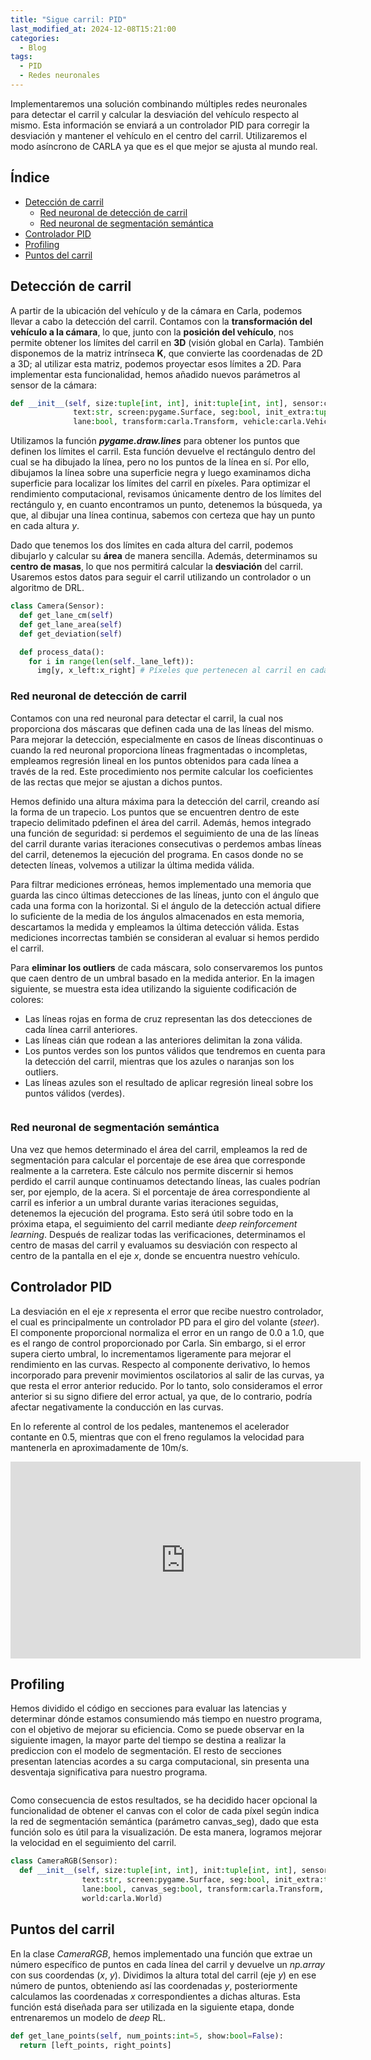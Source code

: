 ```yaml
---
title: "Sigue carril: PID"
last_modified_at: 2024-12-08T15:21:00
categories:
  - Blog
tags:
  - PID
  - Redes neuronales
---
```


Implementaremos una solución combinando múltiples redes neuronales para detectar el carril y calcular la desviación del vehículo respecto al mismo. Esta información se enviará a un controlador PID para corregir la desviación y mantener el vehículo en el centro del carril. Utilizaremos el modo asíncrono de CARLA ya que es el que mejor se ajusta al mundo real.

## Índice
- [Detección de carril](#detección-de-carril)
  - [Red neuronal de detección de carril](#red-neuronal-de-detección-de-carril)
  - [Red neuronal de segmentación semántica](#red-neuronal-de-segmentación-semántica)
- [Controlador PID](#controlador-pid)
- [Profiling](#profiling)
- [Puntos del carril](#puntos-del-carril)

## Detección de carril

A partir de la ubicación del vehículo y de la cámara en Carla, podemos llevar a cabo la detección del carril. Contamos con la **transformación del vehículo a la cámara**, lo que, junto con la **posición del vehículo**, nos permite obtener los límites del carril en **3D** (visión global en Carla). También disponemos de la matriz intrínseca **K**, que convierte las coordenadas de 2D a 3D; al utilizar esta matriz, podemos proyectar esos límites a 2D. Para implementar esta funcionalidad, hemos añadido nuevos parámetros al sensor de la cámara:
```python
def __init__(self, size:tuple[int, int], init:tuple[int, int], sensor:carla.Sensor,
              text:str, screen:pygame.Surface, seg:bool, init_extra:tuple[int, int], 
              lane:bool, transform:carla.Transform, vehicle:carla.Vehicle, world:carla.World):
```

Utilizamos la función ***pygame.draw.lines*** para obtener los puntos que definen los límites el carril. Esta función devuelve el rectángulo dentro del cual se ha dibujado la línea, pero no los puntos de la línea en sí. Por ello, dibujamos la línea sobre una superficie negra y luego examinamos dicha superficie para localizar los límites del carril en píxeles. Para optimizar el rendimiento computacional, revisamos únicamente dentro de los límites del rectángulo y, en cuanto encontramos un punto, detenemos la búsqueda, ya que, al dibujar una línea continua, sabemos con certeza que hay un punto en cada altura *y*.

Dado que tenemos los dos límites en cada altura del carril, podemos dibujarlo y calcular su **área** de manera sencilla. Además, determinamos su **centro de masas**, lo que nos permitirá calcular la **desviación** del carril. Usaremos estos datos para seguir el carril utilizando un controlador o un algoritmo de DRL.
```python
class Camera(Sensor):      
  def get_lane_cm(self)    
  def get_lane_area(self)
  def get_deviation(self)

  def process_data():
    for i in range(len(self._lane_left)):
      img[y, x_left:x_right] # Píxeles que pertenecen al carril en cada altura (y)
```

### Red neuronal de detección de carril
Contamos con una red neuronal para detectar el carril, la cual nos proporciona dos máscaras que definen cada una de las líneas del mismo. Para mejorar la detección, especialmente en casos de líneas discontinuas o cuando la red neuronal proporciona líneas fragmentadas o incompletas, empleamos regresión lineal en los puntos obtenidos para cada línea a través de la red. Este procedimiento nos permite calcular los coeficientes de las rectas que mejor se ajustan a dichos puntos.

Hemos definido una altura máxima para la detección del carril, creando así la forma de un trapecio. Los puntos que se encuentren dentro de este trapecio delimitado pdefinen el área del carril. Además, hemos integrado una función de seguridad: si perdemos el seguimiento de una de las líneas del carril durante varias iteraciones consecutivas o perdemos ambas líneas del carril, detenemos la ejecución del programa. En casos donde no se detecten líneas, volvemos a utilizar la última medida válida.

Para filtrar mediciones erróneas, hemos implementado una memoria que guarda las cinco últimas detecciones de las líneas, junto con el ángulo que cada una forma con la horizontal. Si el ángulo de la detección actual difiere lo suficiente de la media de los ángulos almacenados en esta memoria, descartamos la medida y empleamos la última detección válida. Estas mediciones incorrectas también se consideran al evaluar si hemos perdido el carril.

Para **eliminar los outliers** de cada máscara, solo conservaremos los puntos que caen dentro de un umbral basado en la medida anterior. En la imagen siguiente, se muestra esta idea utilizando la siguiente codificación de colores:
- Las líneas rojas en forma de cruz representan las dos detecciones de cada línea carril anteriores.
- Las líneas cián que rodean a las anteriores delimitan la zona válida.
- Los puntos verdes son los puntos válidos que tendremos en cuenta para la detección del carril, mientras que los azules o naranjas son los outliers.
- Las líneas azules son el resultado de aplicar regresión lineal sobre los puntos válidos (verdes).
<figure class="align-center" style="max-width: 100%">
  <img src="{{ site.url }}{{ site.baseurl }}/images/follow_lane_pid/remove_outliers.png" alt="">
</figure>

### Red neuronal de segmentación semántica

Una vez que hemos determinado el área del carril, empleamos la red de segmentación para calcular el porcentaje de ese área que corresponde realmente a la carretera. Este cálculo nos permite discernir si hemos perdido el carril aunque continuamos detectando líneas, las cuales podrían ser, por ejemplo, de la acera. Si el porcentaje de área correspondiente al carril es inferior a un umbral durante varias iteraciones seguidas, detenemos la ejecución del programa. Esto será útil sobre todo en la próxima etapa, el seguimiento del carril mediante *deep reinforcement learning*. Después de realizar todas las verificaciones, determinamos el centro de masas del carril y evaluamos su desviación con respecto al centro de la pantalla en el eje *x*, donde se encuentra nuestro vehículo.

## Controlador PID

La desviación en el eje *x* representa el error que recibe nuestro controlador, el cual es principalmente un controlador PD para el giro del volante (*steer*). El componente proporcional normaliza el error en un rango de 0.0 a 1.0, que es el rango de control proporcionado por Carla. Sin embargo, si el error supera cierto umbral, lo incrementamos ligeramente para mejorar el rendimiento en las curvas. Respecto al componente derivativo, lo hemos incorporado para prevenir movimientos oscilatorios al salir de las curvas, ya que resta el error anterior reducido. Por lo tanto, solo consideramos el error anterior si su signo difiere del error actual, ya que, de lo contrario, podría afectar negativamente la conducción en las curvas.

En lo referente al control de los pedales, mantenemos el acelerador contante en 0.5, mientras que con el freno regulamos la velocidad para mantenerla en aproximadamente de 10m/s.
<iframe width="560" height="315" src="https://www.youtube.com/embed/kCaoGD_Ywy4?si=pXhUP3VCoc1wYmfB" title="YouTube video player" frameborder="0" allow="accelerometer; autoplay; clipboard-write; encrypted-media; gyroscope; picture-in-picture; web-share" referrerpolicy="strict-origin-when-cross-origin" allowfullscreen></iframe>

## Profiling

Hemos dividido el código en secciones para evaluar las latencias y determinar dónde estamos consumiendo más tiempo en nuestro programa, con el objetivo de mejorar su eficiencia. Como se puede observar en la siguiente imagen, la mayor parte del tiempo se destina a realizar la prediccion con el modelo de segmentación. El resto de secciones presentan latencias acordes a su carga computacional, sin presenta una desventaja significativa para nuestro programa.
<figure class="align-center" style="max-width: 100%">
  <img src="{{ site.url }}{{ site.baseurl }}/images/follow_lane_pid/profiling.png" alt="">
</figure>

Como consecuencia de estos resultados, se ha decidido hacer opcional la funcionalidad de obtener el canvas con el color de cada píxel según indica la red de segmentación semántica (parámetro canvas_seg), dado que esta función solo es útil para la visualización. De esta manera, logramos mejorar la velocidad en el seguimiento del carril.
```python
class CameraRGB(Sensor):      
  def __init__(self, size:tuple[int, int], init:tuple[int, int], sensor:carla.Sensor,
                text:str, screen:pygame.Surface, seg:bool, init_extra:tuple[int, int], 
                lane:bool, canvas_seg:bool, transform:carla.Transform, vehicle:carla.Vehicle,
                world:carla.World)
```

## Puntos del carril

En la clase *CameraRGB*, hemos implementado una función que extrae un número específico de puntos en cada línea del carril y devuelve un *np.array* con sus coordendas (*x*, *y*). Dividimos la altura total del carril (eje *y*) en ese número de puntos, obteniendo así las coordenadas *y*, posteriormente calculamos las coordenadas *x* correspondientes a dichas alturas. Esta función está diseñada para ser utilizada en la siguiente etapa, donde entrenaremos un modelo de *deep* RL.
```python
def get_lane_points(self, num_points:int=5, show:bool=False):
  return [left_points, right_points]
```
<figure class="align-center" style="max-width: 100%">
  <img src="{{ site.url }}{{ site.baseurl }}/images/follow_lane_pid/points_lane.png" alt="">
</figure>